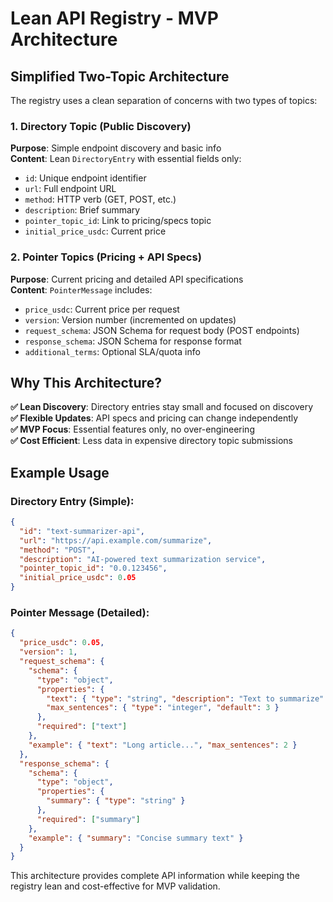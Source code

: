 # Lean API Registry - MVP Architecture

## Simplified Two-Topic Architecture

The registry uses a clean separation of concerns with two types of topics:

### 1. Directory Topic (Public Discovery)

**Purpose**: Simple endpoint discovery and basic info  
**Content**: Lean `DirectoryEntry` with essential fields only:

- `id`: Unique endpoint identifier
- `url`: Full endpoint URL
- `method`: HTTP verb (GET, POST, etc.)
- `description`: Brief summary
- `pointer_topic_id`: Link to pricing/specs topic
- `initial_price_usdc`: Current price

### 2. Pointer Topics (Pricing + API Specs)

**Purpose**: Current pricing and detailed API specifications  
**Content**: `PointerMessage` includes:

- `price_usdc`: Current price per request
- `version`: Version number (incremented on updates)
- `request_schema`: JSON Schema for request body (POST endpoints)
- `response_schema`: JSON Schema for response format
- `additional_terms`: Optional SLA/quota info

## Why This Architecture?

**✅ Lean Discovery**: Directory entries stay small and focused on discovery  
**✅ Flexible Updates**: API specs and pricing can change independently  
**✅ MVP Focus**: Essential features only, no over-engineering  
**✅ Cost Efficient**: Less data in expensive directory topic submissions

## Example Usage

### Directory Entry (Simple):

```json
{
  "id": "text-summarizer-api",
  "url": "https://api.example.com/summarize",
  "method": "POST",
  "description": "AI-powered text summarization service",
  "pointer_topic_id": "0.0.123456",
  "initial_price_usdc": 0.05
}
```

### Pointer Message (Detailed):

```json
{
  "price_usdc": 0.05,
  "version": 1,
  "request_schema": {
    "schema": {
      "type": "object",
      "properties": {
        "text": { "type": "string", "description": "Text to summarize" },
        "max_sentences": { "type": "integer", "default": 3 }
      },
      "required": ["text"]
    },
    "example": { "text": "Long article...", "max_sentences": 2 }
  },
  "response_schema": {
    "schema": {
      "type": "object",
      "properties": {
        "summary": { "type": "string" }
      },
      "required": ["summary"]
    },
    "example": { "summary": "Concise summary text" }
  }
}
```

This architecture provides complete API information while keeping the registry lean and cost-effective for MVP validation.
